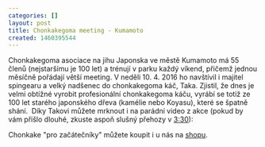 ```yaml
---
categories: []
layout: post
title: Chonkakegoma meeting - Kumamoto
created: 1460395544
---
```

<p>Chonkakegoma asociace na jihu Japonska ve městě Kumamoto má 55 členů (nejstaršímu je 100 let) a trénují v parku každý víkend, přičemž jednou měsíčně pořádají větší meeting. V neděli 10. 4. 2016 ho navštívil i majitel spingearu a velký nadšenec do chonkakegoma káč, Taka. Zjistil, že dnes je velmi obtížné vyrobit profesionální chonkakegoma káču, vyrábí se totiž ze 100 let starého japonského dřeva (kamélie nebo Koyasu), které se špatně shání.&nbsp; Díky Takovi můžete mrknout i na parádní video z akce (pokud by vám přišlo dlouhé, zkuste aspoň slušný přehozy v <a href="https://youtu.be/SORSIIJ-luM?t=3m30s">3:30</a>):</p>

<p><div class="youtube-player" data-id="SORSIIJ-luM"></div></p>

<p>Chonkake "pro začátečníky" můžete koupit i u nás na <a href="http://shop.spintop.cz/index.php?id_product=25&amp;controller=product">shopu</a>.</p>
